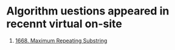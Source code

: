 # Algorithm uestions appeared in recennt virtual on-site
1. [1668. Maximum Repeating Substring](https://leetcode.com/problems/maximum-repeating-substring)
